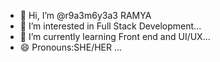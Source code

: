- 👋 Hi, I’m @r9a3m6y3a3 RAMYA
- 👀 I’m interested in Full Stack Development...
- 🌱 I’m currently learning Front end and UI/UX...
- 😄 Pronouns:SHE/HER ...
  

<!---
r9a3m6y3a3/r9a3m6y3a3 is a ✨ special ✨ repository because its `README.md` (this file) appears on your GitHub profile.
You can click the Preview link to take a look at your changes.
--->
